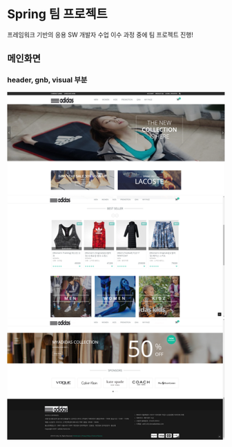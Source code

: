 # Spring 팀 프로젝트 <br />
프레임워크 기반의 응용 SW 개발자 수업 이수 과정 중에 팀 프로젝트 진행! <p />
## <strong>메인화면</strong> <br />
### header, gnb, visual 부분
<img src='img/img1.png' />
<img src='img/img2.png' />
<img src='img/img3.png' />
